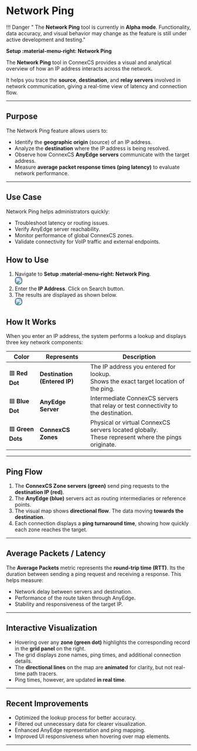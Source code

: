 # Network Ping

!!! Danger  " The **Network Ping** tool is currently in **Alpha mode**. Functionality, data accuracy, and visual behavior may change as the feature is still under active development and testing."

**Setup :material-menu-right: Network Ping**

The **Network Ping** tool in ConnexCS provides a visual and analytical overview of how an IP address interacts across the network.

It helps you trace the **source**, **destination**, and **relay servers** involved in network communication, giving a real-time view of latency and connection flow.

---

## Purpose

The Network Ping feature allows users to:

* Identify the **geographic origin** (source) of an IP address.
* Analyze the **destination** where the IP address is being resolved.
* Observe how ConnexCS **AnyEdge servers** communicate with the target address.
* Measure **average packet response times (ping latency)** to evaluate network performance.

---

## Use Case

Network Ping helps administrators quickly:

* Troubleshoot latency or routing issues.
* Verify AnyEdge server reachability.
* Monitor performance of global ConnexCS zones.
* Validate connectivity for VoIP traffic and external endpoints.

## How to Use

1. Navigate to **Setup :material-menu-right: Network Ping**.<br><img src="/misc/img/nwping1.png" style="border: 2px solid #4472C4; border-radius: 8px;"></br>
2. Enter the **IP Address**. Click on Search button.
3. The results are displayed as shown below. <br><img src="/misc/img/nwping2.png" style="border: 2px solid #4472C4; border-radius: 8px;"></br>

## How It Works

When you enter an IP address, the system performs a lookup and displays three key network components:

|**Color**|**Represents**|**Description**|
|---------|--------------|---------------|
|🟥 **Red Dot**|**Destination (Entered IP)**| The IP address you entered for lookup.<br>Shows the exact target location of the ping.</br>|
|🟦 **Blue Dot**|**AnyEdge Server**| Intermediate ConnexCS servers that relay or test connectivity to the destination.|
|🟩 **Green Dots**| **ConnexCS Zones**| Physical or virtual ConnexCS servers located globally.<br>These represent where the pings originate.</br>|

---

## Ping Flow

1. The **ConnexCS Zone servers (green)** send ping requests to the **destination IP (red)**.
2. The **AnyEdge (blue)** servers act as routing intermediaries or reference points.
3. The visual map shows **directional flow**. The data moving **towards the destination**.
4. Each connection displays a **ping turnaround time**, showing how quickly each zone reaches the target.

---

## Average Packets / Latency

The **Average Packets** metric represents the **round-trip time (RTT)**. Its the duration between sending a ping request and receiving a response.
This helps measure:

* Network delay between servers and destination.
* Performance of the route taken through AnyEdge.
* Stability and responsiveness of the target IP.

---

## Interactive Visualization

* Hovering over any **zone (green dot)** highlights the corresponding record in the **grid panel** on the right.
* The grid displays zone names, ping times, and additional connection details.
* The **directional lines** on the map are **animated** for clarity, but not real-time path tracers.
* Ping times, however, are updated **in real time**.

---

## Recent Improvements

* Optimized the lookup process for better accuracy.
* Filtered out unnecessary data for clearer visualization.
* Enhanced AnyEdge representation and ping mapping.
* Improved UI responsiveness when hovering over map elements.

---
